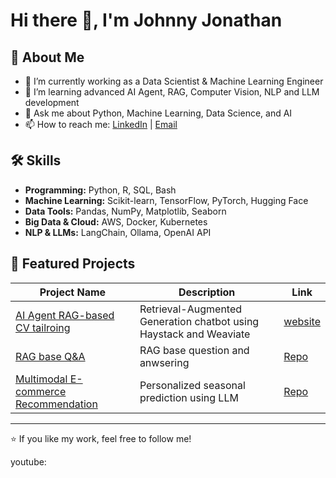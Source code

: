 # Hi there 👋, I'm Johnny Jonathan

## 🚀 About Me
- 🔭 I’m currently working as a Data Scientist & Machine Learning Engineer
- 🌱 I’m learning advanced AI Agent, RAG, Computer Vision, NLP and LLM development
- 💬 Ask me about Python, Machine Learning, Data Science, and AI
- 📫 How to reach me: [LinkedIn](https://www.linkedin.com/in/johnny941/) | [Email](mailto:johnnyjonathan008@gmail.com)

## 🛠 Skills
- **Programming:** Python, R, SQL, Bash  
- **Machine Learning:** Scikit-learn, TensorFlow, PyTorch, Hugging Face  
- **Data Tools:** Pandas, NumPy, Matplotlib, Seaborn  
- **Big Data & Cloud:** AWS, Docker, Kubernetes  
- **NLP & LLMs:** LangChain, Ollama, OpenAI API

## 📂 Featured Projects
| Project Name | Description | Link |
|--------------|-------------|------|
|[AI Agent RAG-based CV tailroing](http://54.242.100.14:8501) | Retrieval-Augmented Generation chatbot using Haystack and Weaviate | [website](http://54.242.100.14:8501) |
|[RAG base Q&A](https://github.com/jjjonathan96/Past-paper-Q-A-using-LLM-and-Langchain)|RAG base question and anwsering|[Repo](https://github.com/jjjonathan96/Past-paper-Q-A-using-LLM-and-Langchain)|
| [Multimodal E-commerce Recommendation](https://github.com/jjjonathan96/multimodal_LLM_Ecommerce_recommendation) | Personalized seasonal prediction using LLM | [Repo](https://github.com/jjjonathan96/multimodal_LLM_Ecommerce_recommendation)|
---

⭐️ If you like my work, feel free to follow me!

youtube:
